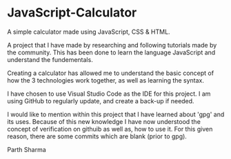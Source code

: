 # JavaScript-Calculator
A simple calculator made using JavaScript, CSS & HTML.

A project that I have made by researching and following tutorials made by the community.
This has been done to learn the language JavaScript and understand the fundementals.

Creating a calculator has allowed me to understand the basic concept of how the 3 technologies work together,
as well as learning the syntax. 

I have chosen to use Visual Studio Code as the IDE for this project.
I am using GitHub to regularly update, and create a back-up if needed. 

I would like to mention within this project that I have learned about 'gpg' and its uses. 
Because of this new knowledge I have now understood the concept of verification on githuib as well as, how to use it. 
For this given reason, there are some commits which are blank (prior to gpg). 

Parth Sharma
